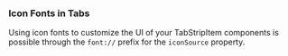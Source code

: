 ### Icon Fonts in Tabs

Using icon fonts to customize the UI of your TabStripItem components is possible through the `font://` prefix for the `iconSource` property.
<snippet id='tabs-tips-icons-ng'/>